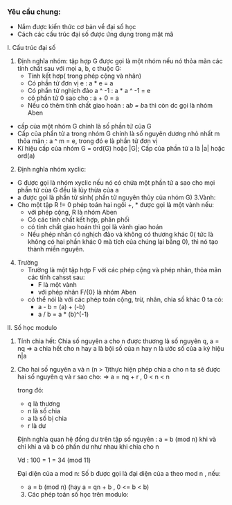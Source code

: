 
### Yêu cầu chung:

+ Nắm được kiến thức cơ bản về đại số học
+ Cách các cấu trúc đại số được ứng dụng trong mật mã

I. Cấu trúc đại số
1. Định nghĩa nhóm: tập hợp G được gọi là một nhóm nếu nó thỏa mãn các tính chất sau với mọi a, b, c thuộc G:
   + Tính kết hơp( trong phép cộng và nhân)
   + Có phần tử đơn vị e : a * e = a
   + Có phần tử nghịch đảo a ^ -1 : a * a ^ -1 = e
   + có phần tử 0 sao cho : a + 0 = a
   + Nếu có thêm tính chất giao hoán : a*b = b*a thì còn dc gọi là nhóm Aben

- cấp của một nhóm G chính là số phần tử của G
- Cấp của phần tử a trong nhóm G chính là số nguyên dương nhỏ nhất m thỏa mãn : a ^ m = e, trong đó e là phần tử đơn vị
- Kí hiệu cấp của nhóm G = ord(G) hoặc |G|; Cấp của phần tử a là |a| hoặc ord(a)
2. Định nghĩa nhóm xyclic:
  + G được gọi là nhóm xyclic nếu nó có chứa một phần tử a sao cho mọi phần tử của G đều là lũy thừa của a
  + a được gọi là phần tử sinh( phần tử nguyên thủy của nhóm G)
3.Vành:
+ Cho một tập R != 0 phép toán hai ngôi +, * được gọi là một vành nếu:
  - với phép cộng, R là nhóm Aben
  - Có các tính chất kết hợp, phân phối
  - có tính chất giao hoán thì gọi là vành giao hoán
  - Nếu phép nhân có nghịch đảo và không có thương khác 0( tức là không có hai phần khác 0 mà tích của chúng lại bằng 0), thì nó tạo thành miền nguyên.
4.  Trường
    + Trường là một tập hợp F với các phép cộng và phép nhân, thỏa mãn các tính cahsst sau:
      - F là một vành
      - với phép nhân F/{0} là nhóm Aben
    + có thể nói là với các phép toán cộng, trừ, nhân, chia số khác 0 ta có:
      - a - b = (a) + (-b)
      - a / b = a * (b)^(-1)

II. Số học modulo
1. Tính chia hết: Chia số nguyên a cho n được thương là số nguyên q, a = nq
   => a chia hết cho n hay a là bội số của n hay n là ước số của a ký hiệu n|a
2. Cho hai số nguyên a và n (n > 1)thực hiện phép chia a cho n ta sẽ được hai số nguyên q và r sao cho:
   => a = nq + r , 0 < n < n

   trong đó:
   + q là thương
   + n là số chia
   + a là số bị chia
   + r là dư

   Định nghĩa quan hệ đồng dư trên tập số nguyên : a = b (mod n) khi và chỉ khi a và b có phần dư như nhau khi chia cho n

   Vd : 100 = 1 = 34 (mod 11)

   Đại diện của a mod n: Số b được gọi là đại diện của a theo mod n , nếu:
   + a = b (mod n) (hay a = qn + b , 0 <= b < b)
   3. Các phép toán số học trên modulo:


